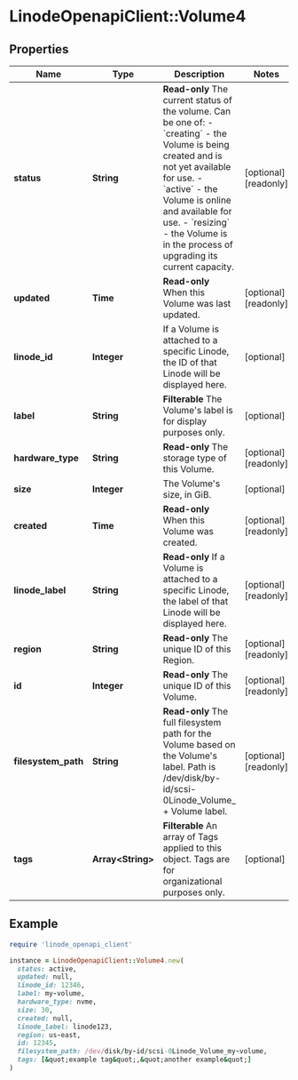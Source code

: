 # LinodeOpenapiClient::Volume4

## Properties

| Name | Type | Description | Notes |
| ---- | ---- | ----------- | ----- |
| **status** | **String** | __Read-only__ The current status of the volume.  Can be one of:    - &#x60;creating&#x60; - the Volume is being created and is not yet available     for use.   - &#x60;active&#x60; - the Volume is online and available for use.   - &#x60;resizing&#x60; - the Volume is in the process of upgrading     its current capacity. | [optional][readonly] |
| **updated** | **Time** | __Read-only__ When this Volume was last updated. | [optional][readonly] |
| **linode_id** | **Integer** | If a Volume is attached to a specific Linode, the ID of that Linode will be displayed here. | [optional] |
| **label** | **String** | __Filterable__ The Volume&#39;s label is for display purposes only. | [optional] |
| **hardware_type** | **String** | __Read-only__ The storage type of this Volume. | [optional][readonly] |
| **size** | **Integer** | The Volume&#39;s size, in GiB. | [optional] |
| **created** | **Time** | __Read-only__ When this Volume was created. | [optional][readonly] |
| **linode_label** | **String** | __Read-only__ If a Volume is attached to a specific Linode, the label of that Linode will be displayed here. | [optional][readonly] |
| **region** | **String** | __Read-only__ The unique ID of this Region. | [optional][readonly] |
| **id** | **Integer** | __Read-only__ The unique ID of this Volume. | [optional][readonly] |
| **filesystem_path** | **String** | __Read-only__ The full filesystem path for the Volume based on the Volume&#39;s label. Path is /dev/disk/by-id/scsi-0Linode_Volume_ + Volume label. | [optional][readonly] |
| **tags** | **Array&lt;String&gt;** | __Filterable__ An array of Tags applied to this object.  Tags are for organizational purposes only. | [optional] |

## Example

```ruby
require 'linode_openapi_client'

instance = LinodeOpenapiClient::Volume4.new(
  status: active,
  updated: null,
  linode_id: 12346,
  label: my-volume,
  hardware_type: nvme,
  size: 30,
  created: null,
  linode_label: linode123,
  region: us-east,
  id: 12345,
  filesystem_path: /dev/disk/by-id/scsi-0Linode_Volume_my-volume,
  tags: [&quot;example tag&quot;,&quot;another example&quot;]
)
```

